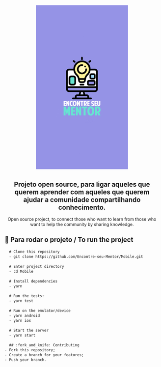 <h1 align="center">
  <img src="static/mobile.gif" />
</h1>

<h2 align="center">Projeto open source, para ligar aqueles que querem aprender com aqueles que querem ajudar a comunidade compartilhando conhecimento.</h2>

<p align="center">Open source project, to connect those who want to learn from those who want to help the community by sharing knowledge.</p>

## 🚀  Para rodar o projeto / To run the project
```shell
  # Clone this repository
  - git clone https://github.com/Encontre-seu-Mentor/Mobile.git

  # Enter project directory
  - cd Mobile

  # Install dependencies
  - yarn

  # Run the tests:
  - yarn test

  # Run on the emulator/device
  - yarn android
  - yarn ios

  # Start the server
  - yarn start

  ## :fork_and_knife: Contributing
- Fork this repository;
- Create a branch for your features;
- Push your branch.
